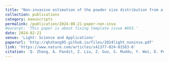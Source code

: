 ```yaml
---
title: "Non-invasive estimation of the powder size distribution from a single speckle image"
collection: publications
category: manuscripts
permalink: /publication/2024-08-21-paper-non-inva
#excerpt: 'This paper is about fixing template issue #693.'
date: 2024-82-21
venue: 'Light: Science and Applications'
paperurl: 'http://qhzhang95.github.io/files/2024light_noninva.pdf'
link: 'https://www.nature.com/articles/s41377-024-01563-6'
citation: 'Q. Zhang, A. Pandit, Z. Liu, Z. Guo, S. Muddu, Y. Wei, D. Pereg, N. Nazemifard, C. Papageorgiou, Y. Yang, W. Tang, R. D. Braatz, A. S. Myerson & G. Barbastathis. &quot;Non-invasive estimation of the powder size distribution from a single speckle image.&quot; <i>Light: Science and Applications</i>. 13, 200 (2024).'
---
```

